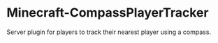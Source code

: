 # Minecraft-CompassPlayerTracker

Server plugin for players to track their nearest player using a compass.
